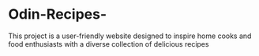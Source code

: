 # Odin-Recipes-
This project is a user-friendly website designed to inspire home cooks and food enthusiasts with a diverse collection of delicious recipes
